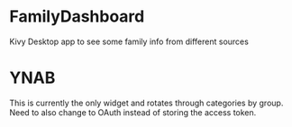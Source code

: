 # FamilyDashboard
Kivy Desktop app to see some family info from different sources

# YNAB 
This is currently the only widget and rotates through categories by group.
Need to also change to OAuth instead of storing the access token.
